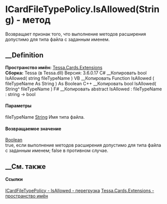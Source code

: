 # ICardFileTypePolicy.IsAllowed(String) - метод
Возвращает признак того, что выполнение методов расширения допустимо для типа
файла с заданным именем.
##  __Definition
 **Пространство имён:** [Tessa.Cards.Extensions](N_Tessa_Cards_Extensions.htm)  
 **Сборка:** Tessa (в Tessa.dll) Версия: 3.6.0.17
C# __Копировать
     bool IsAllowed(
    	string fileTypeName
    )
VB __Копировать
     Function IsAllowed ( 
    	fileTypeName As String
    ) As Boolean
C++ __Копировать
     bool IsAllowed(
    	String^ fileTypeName
    )
F# __Копировать
     abstract IsAllowed : 
            fileTypeName : string -> bool 
#### Параметры
fileTypeName [String](https://learn.microsoft.com/dotnet/api/system.string)
    Имя типа файла.
#### Возвращаемое значение
[Boolean](https://learn.microsoft.com/dotnet/api/system.boolean)  
true, если выполнение методов расширения допустимо для типа файла с заданным
именем; false в противном случае.
## __См. также
#### Ссылки
[ICardFileTypePolicy - ](T_Tessa_Cards_Extensions_ICardFileTypePolicy.htm)
[IsAllowed -
перегрузка](Overload_Tessa_Cards_Extensions_ICardFileTypePolicy_IsAllowed.htm)
[Tessa.Cards.Extensions - пространство имён](N_Tessa_Cards_Extensions.htm)
